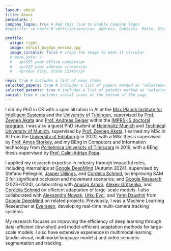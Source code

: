 ```yaml
---
layout: about
title: About
permalink: /
company_logos: true # Add this line to enable company logos
#subtitle: <a href='#'>Affiliations</a>. Address. Contacts. Motto. Etc.

profile:
  align: right
  image: otniel_bogdan_mercea.jpg
  image_circular: false # crops the image to make it circular
  # more_info: >
  #   <p>555 your office number</p>
  #   <p>123 your address street</p>
  #   <p>Your City, State 12345</p>

news: true # includes a list of news items
selected_papers: true # includes a list of papers marked as "selected={true}"
selected_patents: true # includes a list of patents marked as "selected={patents}"
social: true # includes social icons at the bottom of the page
---
```


I did my PhD in CS with a specialization in AI at the [Max Planck Institute for Intelligent Systems](https://is.mpg.de/) and the [University of Tubingen](https://uni-tuebingen.de/en/), supervised by [Prof. Zeynep Akata](https://scholar.google.com/citations?user=jQl9RtkAAAAJ&hl=en) and [Prof. Andreas Geiger](https://scholar.google.ca/citations?user=SrVnrPcAAAAJ&hl=en) within the [IMPRS-IS doctoral program](https://imprs.is.mpg.de/). I was also a guest PhD student at [Helmholtz Munich](https://www.helmholtz-munich.de/en) and [Technical University of Munich](https://www.tum.de/en/), supervised by [Prof. Zeynep Akata](https://scholar.google.com/citations?user=jQl9RtkAAAAJ&hl=en). I earned my MSc in AI from the [University of Edinburgh](https://www.ed.ac.uk/) in 2020, with a MSc thesis supervised by [Prof. Amos Storkey](https://scholar.google.com/citations?user=3Rlc8EAAAAAJ&hl=en), and my BEng in Computers and Information technology from [Politehnica University of Timisoara](https://www.upt.ro/Universitatea-Politehnica-Timisoara_en.html) in 2019, with a BEng thesis supervised by [Prof. Calin-Adrian Popa](https://scholar.google.ro/citations?user=U6prQIkAAAAJ&hl=en).

I applied my research expertise in industry through impactful roles, including internships at [Google DeepMind](https://deepmind.google/) (Autumn 2024), supervised by Stefano Pellegrini, [Jasper Uijlings](https://scholar.google.it/citations?user=jInmtEkAAAAJ&hl=en/), and [Cordelia Schmid](https://scholar.google.com/citations?user=IvqCXP4AAAAJ&hl=en), on improving SAM 2 for significant occlusion and movement scenarios; and [Google Research](https://research.google/teams/perception/) (2023–2024), collaborating with [Anurag Arnab](https://scholar.google.com/citations?user=l2FS2_IAAAAJ&hl=en), [Alexey Gritsenko](https://scholar.google.nl/citations?user=zTy9cUwAAAAJ&hl=en), and [Cordelia Schmid](https://scholar.google.com/citations?user=IvqCXP4AAAAJ&hl=en) on efficient adaptation of large-scale models. I also collaborated with [Aleksandra Nowak](https://scholar.google.com/citations?user=2A-eZhQAAAAJ&hl=en), [Utku Evci](https://scholar.google.com/citations?user=8yGMMwcAAAAJ&hl=en), and [Yann Dauphin](https://scholar.google.com/citations?user=XSforroAAAAJ&hl=en) from [Google DeepMind](https://deepmind.google/) on related projects. Previously, I was a Machine Learning Researcher at [Everseen](https://everseen.com/), developing real-time multi-camera tracking systems.

My research focuses on improving the efficiency of deep learning through data-efficient (low-shot) and model-efficient adaptation methods for large-scale models. I also have extensive experience in multimodal learning (audio-visual, multimodal language models) and video semantic segmentation and tracking.